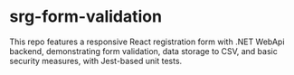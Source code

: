# srg-form-validation
This repo features a responsive React registration form with .NET WebApi backend, demonstrating form validation, data storage to CSV, and basic security measures, with Jest-based unit tests.
